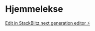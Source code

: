 # Hjemmelekse

[Edit in StackBlitz next generation editor ⚡️](https://stackblitz.com/~/github.com/OsteroyergoyJA/Hjemmelekse)